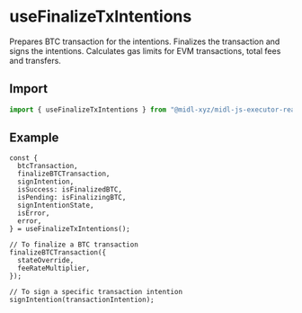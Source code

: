 # useFinalizeTxIntentions

Prepares BTC transaction for the intentions. Finalizes the transaction and signs the intentions.
Calculates gas limits for EVM transactions, total fees and transfers.

## Import

```ts
import { useFinalizeTxIntentions } from "@midl-xyz/midl-js-executor-react";
```

## Example

```tsx
const {
  btcTransaction,
  finalizeBTCTransaction,
  signIntention,
  isSuccess: isFinalizedBTC,
  isPending: isFinalizingBTC,
  signIntentionState,
  isError,
  error,
} = useFinalizeTxIntentions();

// To finalize a BTC transaction
finalizeBTCTransaction({
  stateOverride,
  feeRateMultiplier,
});

// To sign a specific transaction intention
signIntention(transactionIntention);
```
